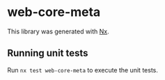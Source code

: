 # web-core-meta

This library was generated with [Nx](https://nx.dev).

## Running unit tests

Run `nx test web-core-meta` to execute the unit tests.
